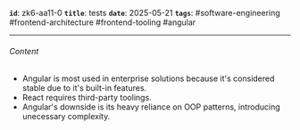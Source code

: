 **`id`**: zk6-aa11-0
**`title`**: tests
**`date`**: 2025-05-21
**`tags`**: #software-engineering #frontend-architecture #frontend-tooling #angular

---

###### Content

-   Angular is most used in enterprise solutions because it's considered stable due to it's built-in features.
-   React requires third-party toolings.
-   Angular's downside is its heavy reliance on OOP patterns, introducing unecessary complexity.
